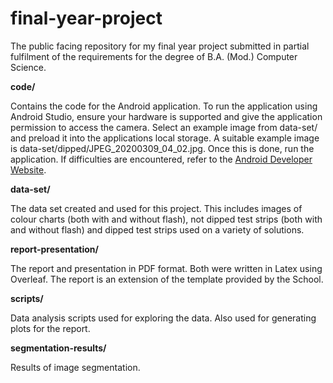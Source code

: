 # final-year-project

The public facing repository for my final year project submitted in partial 
fulfilment of the requirements for the degree of B.A. (Mod.) Computer Science. 

**code/** 

Contains the code for the Android application. To run the application using 
Android Studio, ensure your hardware is supported and give the application 
permission to access the camera. Select an example image from data-set/ 
and preload it into the applications local storage. A suitable example image 
is data-set/dipped/JPEG_20200309_04_02.jpg. Once this is done, run the application. 
If difficulties are encountered, refer to the 
[Android Developer Website](https://developer.android.com).

**data-set/**

The data set created and used for this project. This includes images of colour
charts (both with and without flash), not dipped test strips (both with and
without flash) and dipped test strips used on a variety of solutions.

**report-presentation/**

The report and presentation in PDF format. Both were written in Latex using
Overleaf. The report is an extension of the template provided by the School. 

**scripts/**

Data analysis scripts used for exploring the data. Also used for generating plots
for the report.  

**segmentation-results/**

Results of image segmentation. 

